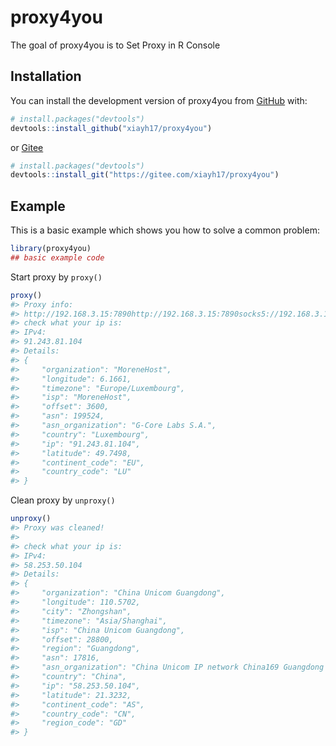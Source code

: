 
<!-- README.md is generated from README.Rmd. Please edit that file -->

# proxy4you

<!-- badges: start -->
<!-- badges: end -->

The goal of proxy4you is to Set Proxy in R Console

## Installation

You can install the development version of proxy4you from
[GitHub](https://github.com/) with:

``` r
# install.packages("devtools")
devtools::install_github("xiayh17/proxy4you")
```

or [Gitee](https://gitee.com/)

``` r
# install.packages("devtools")
devtools::install_git("https://gitee.com/xiayh17/proxy4you")
```

## Example

This is a basic example which shows you how to solve a common problem:

``` r
library(proxy4you)
## basic example code
```

Start proxy by `proxy()`

``` r
proxy()
#> Proxy info:
#> http://192.168.3.15:7890http://192.168.3.15:7890socks5://192.168.3.15:7890
#> check what your ip is:
#> IPv4:
#> 91.243.81.104
#> Details:
#> {
#>     "organization": "MoreneHost",
#>     "longitude": 6.1661,
#>     "timezone": "Europe/Luxembourg",
#>     "isp": "MoreneHost",
#>     "offset": 3600,
#>     "asn": 199524,
#>     "asn_organization": "G-Core Labs S.A.",
#>     "country": "Luxembourg",
#>     "ip": "91.243.81.104",
#>     "latitude": 49.7498,
#>     "continent_code": "EU",
#>     "country_code": "LU"
#> }
```

Clean proxy by `unproxy()`

``` r
unproxy()
#> Proxy was cleaned!
#> 
#> check what your ip is:
#> IPv4:
#> 58.253.50.104
#> Details:
#> {
#>     "organization": "China Unicom Guangdong",
#>     "longitude": 110.5702,
#>     "city": "Zhongshan",
#>     "timezone": "Asia/Shanghai",
#>     "isp": "China Unicom Guangdong",
#>     "offset": 28800,
#>     "region": "Guangdong",
#>     "asn": 17816,
#>     "asn_organization": "China Unicom IP network China169 Guangdong province",
#>     "country": "China",
#>     "ip": "58.253.50.104",
#>     "latitude": 21.3232,
#>     "continent_code": "AS",
#>     "country_code": "CN",
#>     "region_code": "GD"
#> }
```
